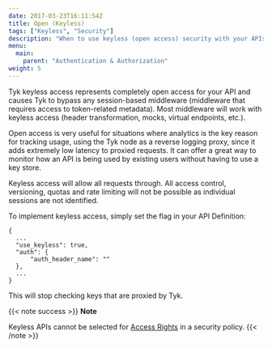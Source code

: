 ```yaml
---
date: 2017-03-23T16:11:54Z
title: Open (Keyless)
tags: ["Keyless", "Security"]
description: "When to use keyless (open access) security with your APIs"
menu:
  main:
    parent: "Authentication & Authorization"
weight: 5 
---
```


Tyk keyless access represents completely open access for your API and causes Tyk to bypass any session-based middleware (middleware that requires access to token-related metadata). Most middleware will work with keyless access (header transformation, mocks, virtual endpoints, etc.).

Open access is very useful for situations where analytics is the key reason for tracking usage, using the Tyk node as a reverse logging proxy, since it adds extremely low latency to proxied requests. It can offer a great way to monitor how an API is being used by existing users without having to use a key store.

Keyless access will allow all requests through. All access control, versioning, quotas and rate limiting will not be possible as individual sessions are not identified.

To implement keyless access, simply set the flag in your API Definition:

```{.copyWrapper}
{
  ...
  "use_keyless": true,
  "auth": {
      "auth_header_name": ""
  },
  ...
}
```
This will stop checking keys that are proxied by Tyk.

{{< note success >}}
**Note**  

Keyless APIs cannot be selected for [Access Rights](/docs/getting-started/installation/tutorials/create-security-policy/) in a security policy.
{{< /note >}}



